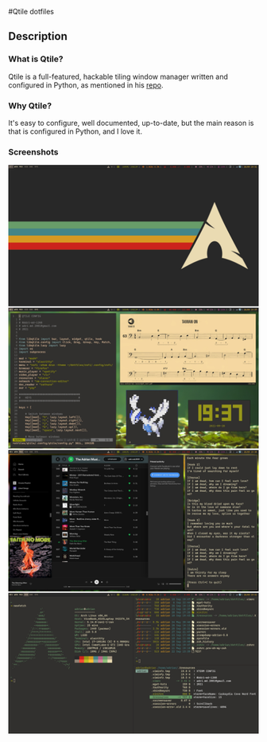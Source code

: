 #Qtile dotfiles

## Description
### What is Qtile?
Qtile is a full-featured, hackable tiling window manager written and configured in Python, as mentioned in his [repo](https://github.com/qtile/qtile).

### Why Qtile?
It's easy to configure, well documented, up-to-date, but the main reason is that is configured in Python, and I love it.

### Screenshots
![fullscreen](../../../assets/images/qtile_fullscreen.png)
![1](../../../assets/images/qtile_1.png)
![2](../../../assets/images/qtile_2.png)
![3](../../../assets/images/qtile_3.png)
